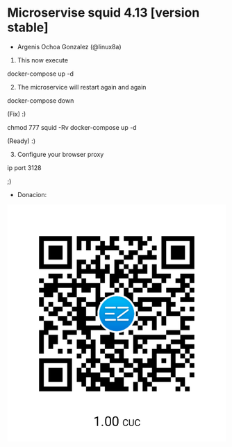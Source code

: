 # Microservise squid 4.13 [version stable]
* Argenis Ochoa Gonzalez (@linux8a)

1. This now execute

docker-compose up -d

2. The microservice will restart again and again



docker-compose down

(Fix)  :)

chmod 777 squid -Rv
docker-compose up -d

(Ready)
:)

3. Configure your browser proxy

ip port 3128


;)


* Donacion:

![Donacion](../../.donacion.png)